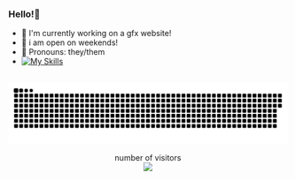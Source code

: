 ### Hello!👋

- 🔭 I'm currently working on a gfx website!
- 🌴 i am open on weekends!
- 🤔 Pronouns: they/them
- [![My Skills](https://skillicons.dev/icons?i=js,html,css,cpp,bots,ps,powershell,py,planetscale&perline=5)](https://skillicons.dev)
<br>
<a href=#><img src="https://raw.githubusercontent.com/Ronikusu/ronikusu/main/contributions.svg"></a>
<p align="center">
   number of visitors<br>
   <img src="https://profile-counter.glitch.me/ronikusu/count.svg" />
</p>
<br>
